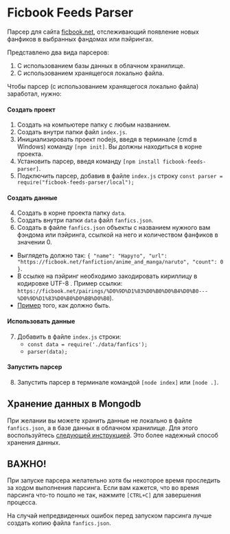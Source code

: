 # Ficbook Feeds Parser

Парсер для сайта [ficbook.net](https://ficbook.net), отслеживающий появление новых фанфиков в выбранных фандомах или
пэйрингах.

Представлено два вида парсеров:

1) С использованием базы данных в облачном хранилище.
2) С использованием хранящегося локально файла.

Чтобы парсер (с использованием хранящегося локально файла) заработал, нужно:

#### Создать проект

1. Создать на компьютере папку с любым названием.
2. Создать внутри папки файл `index.js`.
3. Инициализировать проект nodejs, введя в терминале (cmd в Windows) команду `[npm init]`. Вы
   должны находиться в корне проекта.
4. Установить парсер, введя команду `[npm install ficbook-feeds-parser]`.
5. Подключить парсер, добавив в файле `index.js` строку `const parser = require("ficbook-feeds-parser/local");`

#### Создать данные

4. Создать в корне проекта папку `data`.
5. Создать внутри папки `data` файл `fanfics.json`.
6. Создать в файле `fanfics.json` объекты c названием нужного вам фэндома или пэйринга, ссылкой на
   него и количеством фанфиков в значении 0.
   
* Выглядеть должно
  так: `{ "name": "Наруто", "url": "https://ficbook.net/fanfiction/anime_and_manga/naruto", "count": 0 }`.
* В ссылке на пэйринг необходимо закодировать кириллицу в кодировке UTF-8 . Пример
  ссылки: `https://ficbook.net/pairings/%D0%9D%D1%83%D0%B0%D0%B4%D0%B0---%D0%9D%D1%83%D0%B0%D0%BB%D0%B0`).
* [Пример](./example.json) того, как должно быть.

#### Использовать данные
7. Добавить в файле `index.js` строки:
   * `const data = require('./data/fanfics');`
   * `parser(data);`

#### Запустить парсер

8. Запустить парсер в терминале командой `[node index]` или `[node .]`.

## Хранение данных в Mongodb

При желании вы можете хранить данные не локально в файле `fanfics.json`, а в базе данных в облачном хранилище.
Для этого воспользуйтесь [следующей инструкцией](./README.md). Это более надежный способ хранения данных.

## ВАЖНО!

При запуске парсера желательно хотя бы некоторое время проследить за ходом выполнения парсинга. Если вам кажется, что во время парсинга что-то пошло не так, нажмите `[CTRL+C]` для завершения процесса.

На случай непредвиденных ошибок перед запуском парсинга лучше создать копию файла `fanfics.json`.
